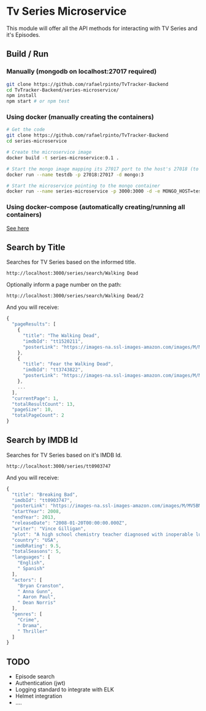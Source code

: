 # Tv Series Microservice

This module will offer all the API methods for interacting with TV Series and it's Episodes.

## Build / Run

### Manually (mongodb on localhost:27017 required)

```bash
git clone https://github.com/rafaelrpinto/TvTracker-Backend
cd TvTracker-Backend/series-microservice/
npm install
npm start # or npm test
```
### Using docker (manually creating the containers)

```bash
# Get the code
git clone https://github.com/rafaelrpinto/TvTracker-Backend
cd series-microservice

# Create the microservice image
docker build -t series-microservice:0.1 . 

# Start the mongo image mapping its 27017 port to the host's 27018 (to avoid conflict)
docker run --name testdb -p 27018:27017 -d mongo:3

# Start the microservice pointing to the mongo container
docker run --name series-microservice -p 3000:3000 -d -e MONGO_HOST=testdb -e MONGO_PORT=27018 --link testdb series-microservice:0.1
```
### Using docker-compose (automatically creating/running all containers)

[See here](https://github.com/rafaelrpinto/TvTracker-Backend/blob/master/README.md)


## Search by Title

Searches for TV Series based on the informed title.

`http://localhost:3000/series/search/Walking Dead`

Optionally inform a page number on the path:

`http://localhost:3000/series/search/Walking Dead/2`

And you will receive:

```javascript
{
  "pageResults": [
    {
      "title": "The Walking Dead",
      "imdbId": "tt1520211",
      "posterLink": "https://images-na.ssl-images-amazon.com/images/M/MV5BMTc5NTU3Njg0N15BMl5BanBnXkFtZTgwMzY4MjM0ODE@._V1_SX300.jpg"
    },
    {
      "title": "Fear the Walking Dead",
      "imdbId": "tt3743822",
      "posterLink": "https://images-na.ssl-images-amazon.com/images/M/MV5BMjQwODQ5ODYxOV5BMl5BanBnXkFtZTgwNDU3OTA0OTE@._V1_SX300.jpg"
    },
    ...
  ],
  "currentPage": 1,
  "totalResultCount": 13,
  "pageSize": 10,
  "totalPageCount": 2
}
```

## Search by IMDB Id

Searches for TV Series based on it's IMDB Id.

`http://localhost:3000/series/tt0903747`

And you will receive:

```javascript
{
  "title": "Breaking Bad",
  "imdbId": "tt0903747",
  "posterLink": "https://images-na.ssl-images-amazon.com/images/M/MV5BMTQ0ODYzODc0OV5BMl5BanBnXkFtZTgwMDk3OTcyMDE@._V1_SX300.jpg",
  "startYear": 2008,
  "endYear": 2013,
  "releaseDate": "2008-01-20T00:00:00.000Z",
  "writer": "Vince Gilligan",
  "plot": "A high school chemistry teacher diagnosed with inoperable lung cancer turns to manufacturing and selling methamphetamine in order to secure his family's future.",
  "country": "USA",
  "imdbRating": 9.5,
  "totalSeasons": 5,
  "languages": [
    "English",
    " Spanish"
  ],
  "actors": [
    "Bryan Cranston",
    " Anna Gunn",
    " Aaron Paul",
    " Dean Norris"
  ],
  "genres": [
    "Crime",
    " Drama",
    " Thriller"
  ]
}
```

## TODO

- Episode search
- Authentication (jwt)
- Logging standard to integrate with ELK
- Helmet integration
- ....
